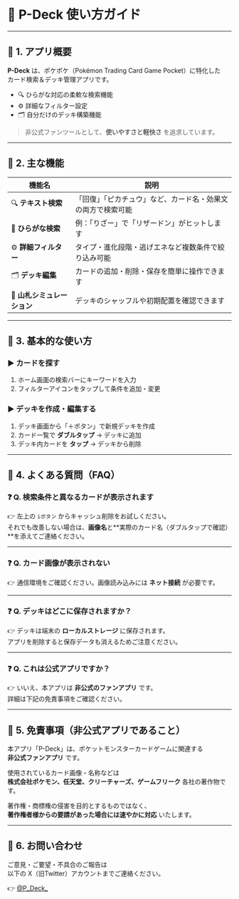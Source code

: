 # 🧩 P-Deck 使い方ガイド

---

## 🔹 1. アプリ概要

**P-Deck** は、ポケポケ（Pokémon Trading Card Game Pocket）に特化した  
カード検索＆デッキ管理アプリです。

- 🔍 ひらがな対応の柔軟な検索機能  
- ⚙️ 詳細なフィルター設定  
- 🗂 自分だけのデッキ構築機能  

> 非公式ファンツールとして、**使いやすさと軽快さ** を追求しています。

---

## 🔹 2. 主な機能

| 機能名 | 説明 |
|--------|------|
| 🔍 **テキスト検索** | 「回復」「ピカチュウ」など、カード名・効果文の両方で検索可能 |
| 🧠 **ひらがな検索** | 例：「りざー」で「リザードン」がヒットします |
| ⚙️ **詳細フィルター** | タイプ・進化段階・逃げエネなど複数条件で絞り込み可能 |
| 🗂 **デッキ編集** | カードの追加・削除・保存を簡単に操作できます |
| 🎲 **山札シミュレーション** | デッキのシャッフルや初期配置を確認できます |

---

## 🔹 3. 基本的な使い方

### ▶ カードを探す

1. ホーム画面の検索バーにキーワードを入力  
2. フィルターアイコンをタップして条件を追加・変更

### ▶ デッキを作成・編集する

1. デッキ画面から「＋ボタン」で新規デッキを作成  
2. カード一覧で **ダブルタップ** → デッキに追加  
3. デッキ内カードを **タップ** → デッキから削除

---

## 🔹 4. よくある質問（FAQ）

### ❓ Q. 検索条件と異なるカードが表示されます  
👉 左上の `iボタン` からキャッシュ削除をお試しください。  
それでも改善しない場合は、**画像名**と**実際のカード名（ダブルタップで確認）**を添えてご連絡ください。

---

### ❓ Q. カード画像が表示されない  
👉 通信環境をご確認ください。画像読み込みには **ネット接続** が必要です。

---

### ❓ Q. デッキはどこに保存されますか？  
👉 デッキは端末の **ローカルストレージ** に保存されます。  
アプリを削除すると保存データも消えるためご注意ください。

---

### ❓ Q. これは公式アプリですか？  
👉 いいえ、本アプリは **非公式のファンアプリ** です。  
詳細は下記の免責事項をご確認ください。

---

## 🔹 5. 免責事項（非公式アプリであること）

本アプリ「P-Deck」は、ポケットモンスターカードゲームに関連する  
**非公式ファンアプリ** です。

使用されているカード画像・名称などは  
**株式会社ポケモン、任天堂、クリーチャーズ、ゲームフリーク** 各社の著作物です。

著作権・商標権の侵害を目的とするものではなく、  
**著作権者様からの要請があった場合には速やかに対応** いたします。

---

## 🔹 6. お問い合わせ

ご意見・ご要望・不具合のご報告は  
以下の X（旧Twitter）アカウントまでご連絡ください。

👉 [@P_Deck_](https://x.com/P_Deck_)
